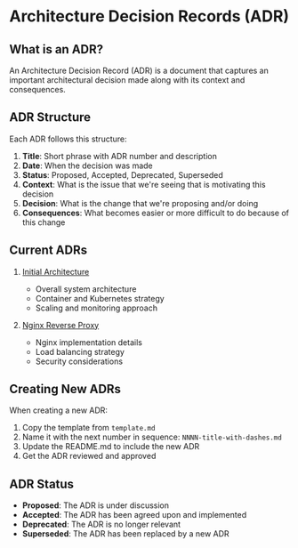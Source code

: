 # Architecture Decision Records (ADR)

## What is an ADR?

An Architecture Decision Record (ADR) is a document that captures an important architectural decision made along with its context and consequences.

## ADR Structure

Each ADR follows this structure:

1. **Title**: Short phrase with ADR number and description
2. **Date**: When the decision was made
3. **Status**: Proposed, Accepted, Deprecated, Superseded
4. **Context**: What is the issue that we're seeing that is motivating this decision
5. **Decision**: What is the change that we're proposing and/or doing
6. **Consequences**: What becomes easier or more difficult to do because of this change

## Current ADRs

1. [Initial Architecture](0001-initial-architecture.md)
   - Overall system architecture
   - Container and Kubernetes strategy
   - Scaling and monitoring approach

2. [Nginx Reverse Proxy](0002-nginx-reverse-proxy.md)
   - Nginx implementation details
   - Load balancing strategy
   - Security considerations

## Creating New ADRs

When creating a new ADR:

1. Copy the template from `template.md`
2. Name it with the next number in sequence: `NNNN-title-with-dashes.md`
3. Update the README.md to include the new ADR
4. Get the ADR reviewed and approved

## ADR Status

- **Proposed**: The ADR is under discussion
- **Accepted**: The ADR has been agreed upon and implemented
- **Deprecated**: The ADR is no longer relevant
- **Superseded**: The ADR has been replaced by a new ADR 